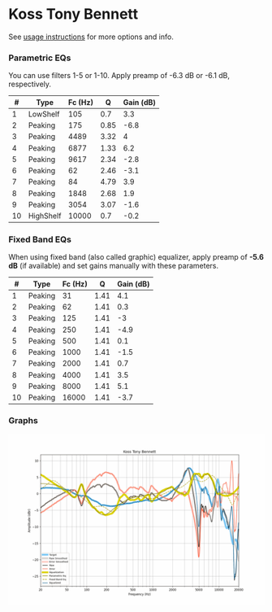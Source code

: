 # Koss Tony Bennett
See [usage instructions](https://github.com/jaakkopasanen/AutoEq#usage) for more options and info.

### Parametric EQs
You can use filters 1-5 or 1-10. Apply preamp of -6.3 dB or -6.1 dB, respectively.

|   # | Type      |   Fc (Hz) |    Q |   Gain (dB) |
|-----|-----------|-----------|------|-------------|
|   1 | LowShelf  |       105 | 0.7  |         3.3 |
|   2 | Peaking   |       175 | 0.85 |        -6.8 |
|   3 | Peaking   |      4489 | 3.32 |         4   |
|   4 | Peaking   |      6877 | 1.33 |         6.2 |
|   5 | Peaking   |      9617 | 2.34 |        -2.8 |
|   6 | Peaking   |        62 | 2.46 |        -3.1 |
|   7 | Peaking   |        84 | 4.79 |         3.9 |
|   8 | Peaking   |      1848 | 2.68 |         1.9 |
|   9 | Peaking   |      3054 | 3.07 |        -1.6 |
|  10 | HighShelf |     10000 | 0.7  |        -0.2 |

### Fixed Band EQs
When using fixed band (also called graphic) equalizer, apply preamp of **-5.6 dB** (if available) and set gains manually with these parameters.

|   # | Type    |   Fc (Hz) |    Q |   Gain (dB) |
|-----|---------|-----------|------|-------------|
|   1 | Peaking |        31 | 1.41 |         4.1 |
|   2 | Peaking |        62 | 1.41 |         0.3 |
|   3 | Peaking |       125 | 1.41 |        -3   |
|   4 | Peaking |       250 | 1.41 |        -4.9 |
|   5 | Peaking |       500 | 1.41 |         0.1 |
|   6 | Peaking |      1000 | 1.41 |        -1.5 |
|   7 | Peaking |      2000 | 1.41 |         0.7 |
|   8 | Peaking |      4000 | 1.41 |         3.5 |
|   9 | Peaking |      8000 | 1.41 |         5.1 |
|  10 | Peaking |     16000 | 1.41 |        -3.7 |

### Graphs
![](./Koss%20Tony%20Bennett.png)
